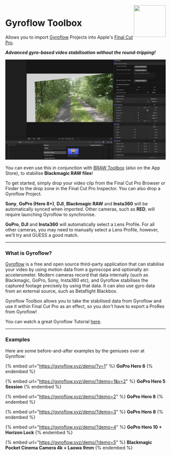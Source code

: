 <img class="rightLogo" src="https://gyroflowtoolbox.io/static/logo.png" align="right" style="width: 100px !important; height: 100px !important;" />

# Gyroflow Toolbox

Allows you to import [Gyroflow](https://github.com/gyroflow/gyroflow) Projects into Apple's [Final Cut Pro](https://www.apple.com/final-cut-pro/).

_**Advanced gyro-based video stabilisation without the round-tripping!**_

![](static/interface.png)

You can even use this in conjunction with [BRAW Toolbox](https://brawtoolbox.io) (also on the App Store), to stabilise **Blackmagic RAW files**!

To get started, simply drop your video clip from the Final Cut Pro Browser or Finder to the drop zone in the Final Cut Pro Inspector. You can also drop a Gyroflow Project.

**Sony**, **GoPro (Hero 8+)**, **DJI**, **Blackmagic RAW** and **Insta360** will be automatically synced when imported. Other cameras, such as **RED**, will require launching Gyroflow to synchronise.

**GoPro**, **DJI** and **Insta360** will automatically select a Lens Profile. For all other cameras, you may need to manually select a Lens Profile, however, we'll try and GUESS a good match.

---

### What is Gyroflow?

[Gyroflow](https://github.com/gyroflow/gyroflow) is a free and open source third-party application that can stabilise your video by using motion data from a gyroscope and optionally an accelerometer. Modern cameras record that data internally (such as Blackmagic, GoPro, Sony, Insta360 etc), and Gyroflow stabilises the captured footage precisely by using that data. It can also use gyro data from an external source, such as Betaflight Blackbox.

Gyroflow Toolbox allows you to take the stabilised data from Gyroflow and use it within Final Cut Pro as an effect, so you don't have to export a ProRes from Gyroflow!

You can watch a great Gyroflow Tutorial [here](https://www.youtube.com/watch?v=QAds3x8UU1w).

---

### Examples

Here are some before-and-after examples by the geniuses over at Gyroflow:

{% embed url="https://gyroflow.xyz/demo/?v=1" %}
**GoPro Hero 6**
{% endembed %}

{% embed url="https://gyroflow.xyz/demo/?demo=1&v=2" %}
**GoPro Hero 5 Session**
{% endembed %}

{% embed url="https://gyroflow.xyz/demo/?demo=2" %}
**GoPro Hero 8**
{% endembed %}

{% embed url="https://gyroflow.xyz/demo/?demo=3" %}
**GoPro Hero 8**
{% endembed %}

{% embed url="https://gyroflow.xyz/demo/?demo=4" %}
**GoPro Hero 10 + Horizon Lock**
{% endembed %}

{% embed url="https://gyroflow.xyz/demo/?demo=5" %}
**Blackmagic Pocket Cinema Camera 4k + Laowa 9mm**
{% endembed %}